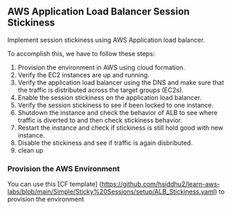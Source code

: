 ## AWS Application Load Balancer Session Stickiness

Implement session stickiness using AWS Application load balancer. 

To accomplish this, we have to follow these steps: 

1. Provision the environment in AWS using cloud formation. 
2. Verify the EC2 instances are up and running.
3. Verify the application load balancer using the DNS and make sure that the traffic is distributed across the target groups (EC2s). 
4. Enable the session stickiness on the application load balancer. 
5. Verify the session stickiness to see if been locked to one instance. 
6. Shutdown the instance and check the behavior of ALB to see where traffic is diverted to and then check stickiness behavior. 
7. Restart the instance and check if stickiness is still hold good with new instance. 
8. Disable the stickiness and see if traffic is again disbributed. 
9. clean up 


### Provision the AWS Environment 

You can use this [CF template] (https://github.com/hsiddhu2/learn-aws-labs/blob/main/Simple/Sticky%20Sessions/setup/ALB_Stickiness.yaml) to provision the environment 